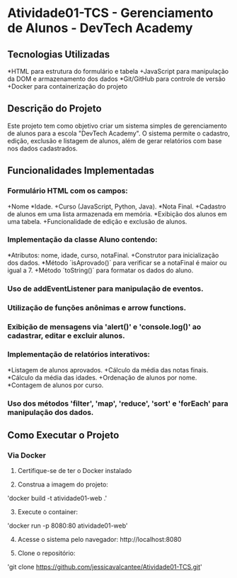 # Atividade01-TCS  -  Gerenciamento de Alunos - DevTech Academy

## Tecnologias Utilizadas

*HTML para estrutura do formulário e tabela
+JavaScript para manipulação da DOM e armazenamento dos dados
*Git/GitHub para controle de versão
+Docker para containerização do projeto

## Descrição do Projeto

Este projeto tem como objetivo criar um sistema simples de gerenciamento de alunos para a escola "DevTech Academy". O sistema permite o cadastro, edição, exclusão e listagem de alunos, além de gerar relatórios com base nos dados cadastrados.

## Funcionalidades Implementadas

### Formulário HTML com os campos:

+Nome
*Idade.
+Curso (JavaScript, Python, Java).
*Nota Final.
+Cadastro de alunos em uma lista armazenada em memória.
*Exibição dos alunos em uma tabela.
+Funcionalidade de edição e exclusão de alunos.

### Implementação da classe Aluno contendo:

*Atributos: nome, idade, curso, notaFinal.
+Construtor para inicialização dos dados.
*Método ´isAprovado()´ para verificar se a notaFinal é maior ou igual a 7.
+Método ´toString()´ para formatar os dados do aluno.

### Uso de addEventListener para manipulação de eventos.

### Utilização de funções anônimas e arrow functions.

### Exibição de mensagens via 'alert()' e 'console.log()' ao cadastrar, editar e excluir alunos.

### Implementação de relatórios interativos:

*Listagem de alunos aprovados.
+Cálculo da média das notas finais.
*Cálculo da média das idades.
+Ordenação de alunos por nome.
*Contagem de alunos por curso.

### Uso dos métodos 'filter', 'map', 'reduce', 'sort' e 'forEach' para manipulação dos dados.

## Como Executar o Projeto

 ### Via Docker

1. Certifique-se de ter o Docker instalado

2. Construa a imagem do projeto:

'docker build -t atividade01-web .'

3. Execute o container:

'docker run -p 8080:80 atividade01-web'

4. Acesse o sistema pelo navegador: http://localhost:8080
  
5. Clone o repositório:

'git clone https://github.com/jessicavalcantee/Atividade01-TCS.git'

